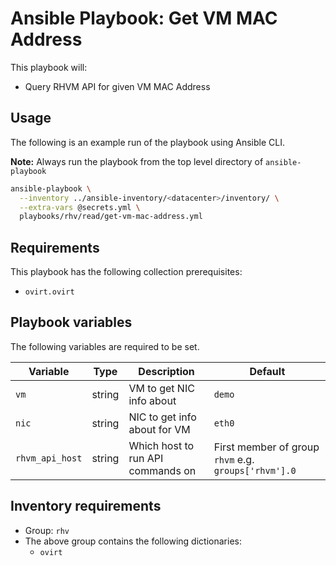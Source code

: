# Ansible Playbook: Get VM MAC Address

This playbook will:

- Query RHVM API for given VM MAC Address

## Usage

The following is an example run of the playbook using Ansible CLI.

**Note:** Always run the playbook from the top level directory of `ansible-playbook`

```sh
ansible-playbook \
  --inventory ../ansible-inventory/<datacenter>/inventory/ \
  --extra-vars @secrets.yml \
  playbooks/rhv/read/get-vm-mac-address.yml
```

## Requirements

This playbook has the following collection prerequisites:

- `ovirt.ovirt`

## Playbook variables

The following variables are required to be set.

| Variable | Type | Description | Default |
| -------- | ---- | ----------- | ------- |
| `vm` | string | VM to get NIC info about | `demo` |
| `nic` | string | NIC to get info about for VM | `eth0` |
| `rhvm_api_host` | string | Which host to run API commands on | First member of group `rhvm` e.g. `groups['rhvm'].0` |

## Inventory requirements

- Group: `rhv`
- The above group contains the following dictionaries:
  - `ovirt`
